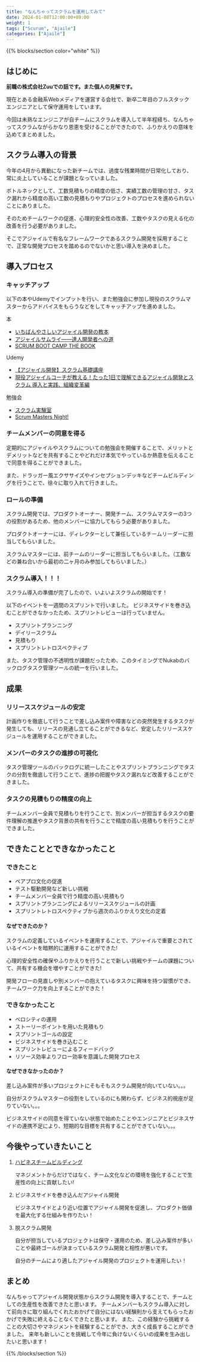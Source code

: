 ```yaml
---
title: "なんちゃってスクラムを運用してみて"
date: 2024-01-08T12:00:00+09:00
weight: 1
tags: ["Scurum", "Ajaile"]
categories: ["Ajaile"]
---
```


{{% blocks/section color="white" %}}

## はじめに

**前職の株式会社Zuuでの話です。また個人の見解です。**

現在とある金融系Webメディアを運営する会社で、新卒二年目のフルスタックエンジニアとして保守運用をしています。

今回は未熟なエンジニアが自チームにスクラムを導入して半年程経ち、なんちゃってスクラムながらかなり恩恵を受けることができたので、ふりかえりの意味を込めてまとめました。

## スクラム導入の背景

今年の4月から異動になった新チームでは、過度な残業時間が日常化しており、常に炎上していることが課題となっていました。

ボトルネックとして、工数見積もりの精度の低さ、実績工数の管理の甘さ、タスク漏れから精度の高い工数の見積もりやプロジェクトのプロセスを進められないことにありました。

そのためチームワークの促進、心理的安全性の改善、工数やタスクの見える化の改善を行う必要がありました。

そこでアジャイルで有名なフレームワークであるスクラム開発を採用することで、正常な開発プロセスを踏めるのでないかと思い導入を決めました。

## 導入プロセス

### キャッチアップ

以下の本やUdemyでインプットを行い、また勉強会に参加し現役のスクラムマスターからアドバイスをもらうなどをしてキャッチアップを進めました。

本

- [いちばんやさしいアジャイル開発の教本](https://amzn.to/4aob5Dh)
- [アジャイルサムライ――達人開発者への道](https://amzn.to/3Tr6ZnU)
- [SCRUM BOOT CAMP THE BOOK](https://amzn.to/41pgbv2)

Udemy

- [【アジャイル開発】スクラム基礎講座](https://www.udemy.com/course/scrum-course-japanese/)
- [現役アジャイルコーチが教える！たった1日で理解できるアジャイル開発とスクラム 導入と実践、組織変革編](https://www.udemy.com/course/daipresents-advanced-agile/)

勉強会

- [スクラム実験室](https://scrum-jikken.connpass.com/)
- [Scrum Masters Night!](https://smn.connpass.com/)

### チームメンバーの同意を得る

定期的にアジャイルやスクラムについての勉強会を開催することで、メリットとデメリットなどを共有することやどれだけ本気でやっているか熱意を伝えることで同意を得ることができました。

また、ドラッガー風エクササイズやインセプションデッキなどチームビルディングを行うことで、徐々に取り入れて行きました。

### ロールの準備

スクラム開発では、プロダクトオーナー、開発チーム、スクラムマスターの3つの役割があるため、他のメンバーに協力してもらう必要がありました。

プロダクトオーナーには、ディレクターとして兼任しているチームリーダーに担当してもらいました。

スクラムマスターには、前チームのリーダーに担当してもらいました。（工数などの兼ね合いから最初の二ヶ月のみ参加してもらいました。）

### スクラム導入！！！

スクラム導入の準備が完了したので、いよいよスクラムの開始です！

以下のイベントを一週間のスプリントで行いました。
ビジネスサイドを巻き込むことができなかったため、スプリントレビューは行っていません。

- スプリントプランニング
- デイリースクラム
- 見積もり
- スプリントレトロスペクティブ

また、タスク管理の不透明性が課題だったため、このタイミングでNukabのバックログタスク管理ツールの統一を行いました。

## 成果

### リリーススケジュールの安定

計画作りを徹底して行うことで差し込み案件や障害などの突然発生するタスクが発生しても、リリースの見通し立てることができるなど、安定したリリーススケジュールを運用することができました。

### メンバーのタスクの進捗の可視化

タスク管理ツールのバックログに統一したことやスプリントプランニングでタスクの分割を徹底して行うことで、進捗の把握やタスク漏れなど改善することができました。

### タスクの見積もりの精度の向上

チームメンバー全員で見積もりを行うことで、別メンバーが担当するタスクの要件理解の推進やタスク背景の共有を行うことで精度の高い見積もりを行うことができました。

## できたこととできなかったこと

### できたこと

- ペアプロ文化の促進
- テスト駆動開発など新しい挑戦
- チームメンバー全員で行う精度の高い見積もり
- スプリントプランニングによるリリーススケジュールの計画
- スプリントレトロスペクティブから週次のふりかえり文化の定着

#### なぜできたのか？

スクラムの定義しているイベントを運用することで、アジャイルで重要とされているイベントを暗黙的に運用することができた!

心理的安全性の確保やふりかえりを行うことで新しい挑戦やチームの課題について、共有する機会を増やすことができた!

開発フローの見直しや別メンバーの抱えているタスクに興味を持つ習慣ができ、チームワーク力を向上することができた！

### できなかったこと

- ベロシティの運用
- ストーリーポイントを用いた見積もり
- スプリントゴールの設定
- ビジネスサイドを巻き込むこと
- スプリントレビューによるフィードバック
- リソース効率よりフロー効率を意識した開発プロセス

#### なぜできなかったのか？

差し込み案件が多いプロジェクトにそもそもスクラム開発が向いていない。。。

自分がスクラムマスターの役割をしているのにも関わらず、ビジネス的視座が足りていない。。。

ビジネスサイドの同意を得ていない状態で始めたことやエンジニアとビジネスサイドの連携不足により、短期的な目標を共有することができていない。。。

## 今後やっていきたいこと

1. [ハピネスチームビルディング](https://qiita.com/kojimadev/items/4b28f801863cf4e8f0da)

    マネジメントからだけではなく、チーム文化などの環境を強化することで生産性の向上に貢献したい!

2. ビジネスサイドを巻き込んだアジャイル開発

    ビジネスサイドとより近い位置でアジャイル開発を促進し、プロダクト価値を最大化する仕組みを作りたい！

3. 脱スクラム開発

    自分が担当しているプロジェクトは保守・運用のため、差し込み案件が多いことや最終ゴールが決まっているスクラム開発と相性が悪いです。

    自分のチームにより適したアジャイル開発のプロジェクトを運用したい！

## まとめ

なんちゃってアジャイル開発状態からスクラム開発を導入することで、チームとしての生産性を改善できたと思います。
チームメンバーもスクラム導入に対して前向きに取り組んでくれたおかげで自分にはない経験則から支えてもらったおかげで失敗に終えることなくできたと思います。
また、この経験から挑戦することの大切さやマネジメントを経験することができ、大きく成長することができました。
来年も新しいことを挑戦して今年に負けないくらいの成果を生み出したいと思います！

{{% /blocks/section %}}

